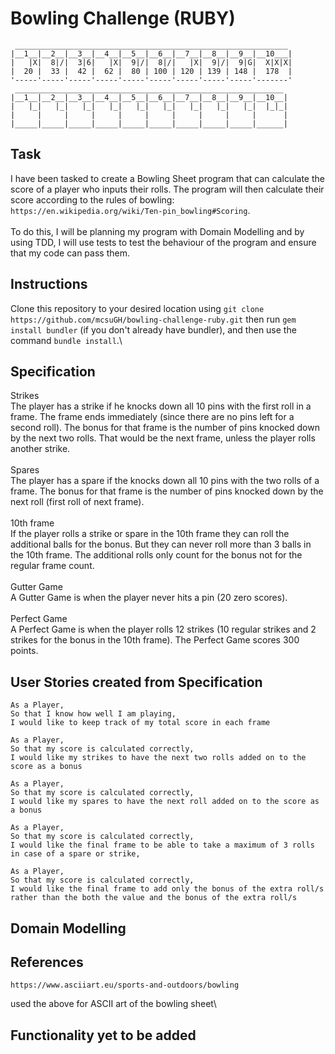 # Bowling Challenge (RUBY)
```
 _____________________________________________________________
|__1__|__2__|__3__|__4__|__5__|__6__|__7__|__8__|__9__|__10___|
|   |X|  8|/|  3|6|   |X|  9|/|  8|/|   |X|  9|/|  9|G|  X|X|X|
|  20 |  33 |  42 |  62 |  80 | 100 | 120 | 139 | 148 |  178  |
'-----'-----'-----'-----'-----'-----'-----'-----'-----'-------'
 ____________________________________________________________
|__1__|__2__|__3__|__4__|__5__|__6__|__7__|__8__|__9__|__10__|
|   |_|   |_|   |_|   |_|   |_|   |_|   |_|   |_|   |_|  |_|_|
|     |     |     |     |     |     |     |     |     |      |
|_____|_____|_____|_____|_____|_____|_____|_____|_____|______|

```

## Task
I have been tasked to create a Bowling Sheet program that can calculate the score of a player who inputs their rolls. The program will then calculate their score according to the rules of bowling: `https://en.wikipedia.org/wiki/Ten-pin_bowling#Scoring`. \
\
To do this, I will be planning my program with Domain Modelling and by using TDD, I will use tests to test the behaviour of the program and ensure that my code can pass them.

## Instructions
Clone this repository to your desired location using `git clone https://github.com/mcsuGH/bowling-challenge-ruby.git` then run `gem install bundler` (if you don't already have bundler), and then use the command `bundle install`.\

## Specification 
Strikes\
The player has a strike if he knocks down all 10 pins with the first roll in a frame. The frame ends immediately (since there are no pins left for a second roll). The bonus for that frame is the number of pins knocked down by the next two rolls. That would be the next frame, unless the player rolls another strike.\
\
Spares\
The player has a spare if the knocks down all 10 pins with the two rolls of a frame. The bonus for that frame is the number of pins knocked down by the next roll (first roll of next frame).\
\
10th frame\
If the player rolls a strike or spare in the 10th frame they can roll the additional balls for the bonus. But they can never roll more than 3 balls in the 10th frame. The additional rolls only count for the bonus not for the regular frame count.\
\
Gutter Game\
A Gutter Game is when the player never hits a pin (20 zero scores).\
\
Perfect Game\
A Perfect Game is when the player rolls 12 strikes (10 regular strikes and 2 strikes for the bonus in the 10th frame). The Perfect Game scores 300 points.

## User Stories created from Specification
```
As a Player,
So that I know how well I am playing,
I would like to keep track of my total score in each frame

As a Player,
So that my score is calculated correctly,
I would like my strikes to have the next two rolls added on to the score as a bonus

As a Player,
So that my score is calculated correctly,
I would like my spares to have the next roll added on to the score as a bonus

As a Player,
So that my score is calculated correctly,
I would like the final frame to be able to take a maximum of 3 rolls in case of a spare or strike,

As a Player,
So that my score is calculated correctly,
I would like the final frame to add only the bonus of the extra roll/s rather than the both the value and the bonus of the extra roll/s

```

## Domain Modelling

## References
```
https://www.asciiart.eu/sports-and-outdoors/bowling

```
used the above for ASCII art of the bowling sheet\


## Functionality yet to be added
